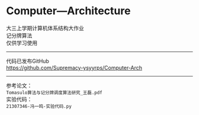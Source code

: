 # Computer—Architecture
大三上学期计算机体系结构大作业<br>
记分牌算法<br>
仅供学习使用<br>
***
代码已发布GitHub<br>
https://github.com/Supremacy-ysyyrps/Computer-Arch<br>
***
参考论文：<br>
```Tomasulo算法与记分牌调度算法研究_王磊.pdf```<br>
实验代码：<br>
```21307346-冯一鸣-实验代码.py```<br>